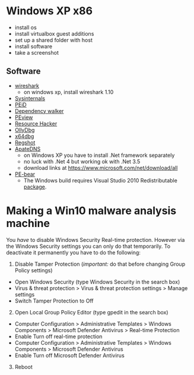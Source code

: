 # Windows XP x86
- install os
- install virtualbox guest additions
- set up a shared folder with host
- install software
- take a screenshot

## Software
- [wireshark](https://www.wireshark.org/)
  - on windows xp, install wireshark 1.10
- [Sysinternals](https://download.sysinternals.com/files/SysinternalsSuite.zip)
- [PEiD](http://www.softpedia.com/get/Programming/Packers-Crypters-Protectors/PEiD-updated.shtml)
- [Dependency walker](http://www.dependencywalker.com/)
- [PEview](http://wjradburn.com/software/)
- [Resource Hacker](http://www.angusj.com/resourcehacker/)
- [OllyDbg](http://www.ollydbg.de/download.htm)
- [x64dbg](https://x64dbg.com/)
- [Regshot](https://sourceforge.net/projects/regshot/)
- [ApateDNS](https://www.fireeye.com/services/freeware/apatedns.html)
  - on Windows XP you have to install .Net framework separately
  - no luck with .Net 4 but working ok with .Net 3.5
  - download links at https://www.microsoft.com/net/download/all
- [PE-bear](https://hshrzd.wordpress.com/pe-bear/)
  - The Windows build requires Visual Studio 2010 Redistributable [package](https://github.com/hasherezade/releases/files/1868613/vcredist_x86.zip).

# Making a Win10 malware analysis machine
You *have* to disable Windows Security Real-time protection. However via the Windows Security settings you can only do that temporarily. To deactivate it permanently you have to do the following:
1. Disable Tamper Protection (*important:* do that before changing Group Policy settings)
  - Open Windows Security (type Windows Security in the search box)
  - Virus & threat protection > Virus & threat protection settings > Manage settings
  - Switch Tamper Protection to Off
2. Open Local Group Policy Editor (type gpedit in the search box)
  - Computer Configuration > Administrative Templates > Windows Components > Microsoft Defender Antivirus > Real-time Protection
  - Enable Turn off real-time protection
  - Computer Configuration > Administrative Templates > Windows Components > Microsoft Defender Antivirus
  - Enable Turn off Microsoft Defender Antivirus
3. Reboot
